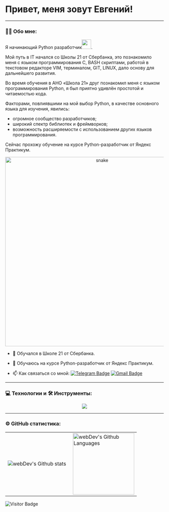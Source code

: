 
# Привет, меня зовут Евгений!

---

### :man_technologist: Обо мне:

Я начинающий Python разработчик<img src="https://media.giphy.com/media/WUlplcMpOCEmTGBtBW/giphy.gif" width="30px">.

Мой путь в IT начался со Школы 21 от Сбербанка, это познакомило меня с языком программирования C, BASH скриптами, работой в текстовом редакторе VIM, терминалом, GIT, LINUX, дало основу для дальнейшего развития.

Во время обучения в АНО «Школа 21» друг познакомил меня с языком программирования Python, я был приятно удивлён простотой и читаемостью кода.

Факторами, повлиявшими на мой выбор Python, в качестве основного языка для изучения, явились:
- огромное сообщество разработчиков;
- широкий спектр библиотек и фреймворков;
- возможность расширяемости с использованием других языков программирования.

Сейчас прохожу обучение на курсе Python-разработчик от Яндекс Практикум.

<p align="center">
 <img width="600" src="assets/github-snake.svg" alt="snake"/>
</p>

- :telescope: Обучался в Школе 21 от Сбербанка.

- :seedling: Обучаюсь на курсе Python-разработчик от Яндекс Практикум.

- :mailbox: Как связаться со мной: [![Telegram Badge](https://img.shields.io/badge/-SorokoumovEvgeniy-blue?style=flat&logo=Telegram&logoColor=white)](https://t.me/SorokoumovEvgeniy) [![Gmail Badge](https://img.shields.io/badge/-Gmail-red?style=flat&logo=Gmail&logoColor=white)](mailto:40umov.evg@gmail.com)

---

### 💻 Технологии и 🛠 Инструменты:

<p align="center">
  <a href="https://skillicons.dev">
    <img src="https://skillicons.dev/icons?i=vscode,py,django,fastapi,git,kubernetes,docker,bash,postgres,linux" />
  </a>
</p>

---

### ⚙️ GitHub статистика:

<table>
  <tr>
    <td>
      <img align="left" src="http://github-readme-streak-stats.herokuapp.com?user=40umov&theme=dark&background=000000" alt="webDev's Github stats" />
    </td>
    <td>
      <img height="195px" align="right" alt="webDev's Github Languages" src="https://github-readme-stats-sigma-five.vercel.app/api/top-langs/?username=40umov&layout=compact&theme=vision-friendly-dark" />
    </td>
  </tr>
</table>

![Visitor Badge](https://visitor-badge.laobi.icu/badge?page_id=40umov)
